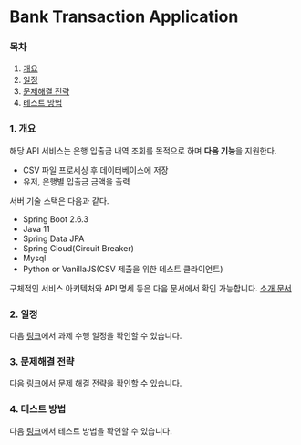 # Bank Transaction Application

### 목차
1. [개요](#1-개요)
2. [일정](#2-일정)
3. [문제해결 전략](#3-문제-해결-전략)
4. [테스트 방법](#4-테스트-방법)

### 1. 개요

해당 API 서비스는 은행 입출금 내역 조회를 목적으로 하며 **다음 기능**을 지원한다.

* CSV 파일 프로세싱 후 데이터베이스에 저장
* 유저, 은행별 입출금 금액을 출력

서버 기술 스택은 다음과 같다.

* Spring Boot 2.6.3
* Java 11
* Spring Data JPA
* Spring Cloud(Circuit Breaker)
* Mysql
* Python or VanillaJS(CSV 제출을 위한 테스트 클라이언트)

구체적인 서비스 아키텍처와 API 명세 등은 다음 문서에서 확인 가능합니다. [소개 문서](docs/1.Introduction.md)

### 2. 일정

다음 [링크](docs/2.Schedule.md)에서 과제 수행 일정을 확인할 수 있습니다.

### 3. 문제해결 전략

다음 [링크](docs/3.ProblemSolving.md)에서 문제 해결 전략을 확인할 수 있습니다.

### 4. 테스트 방법

다음 [링크](docs/4.LocalTesting.md)에서 테스트 방법을 확인할 수 있습니다.